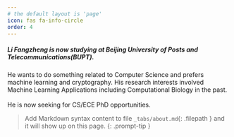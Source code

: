 ```yaml
---
# the default layout is 'page'
icon: fas fa-info-circle
order: 4
---
```

<!-- ## Experience -->
<h5 data-toc-skip>Li Fangzheng is now studying at Beijing University of Posts and Telecommunications(BUPT).</h5>

<p>

He wants to do something related to Computer Science and prefers machine learning and cryptography. His research interests involved Machine Learning Applications including Computational Biology in the past.
<br>
<br>
He is now seeking for CS/ECE PhD opportunities.
</p>

> Add Markdown syntax content to file `_tabs/about.md`{: .filepath } and it will show up on this page.
{: .prompt-tip }
